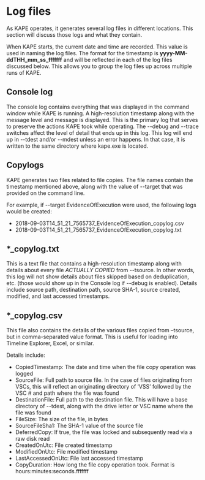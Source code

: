 # Log files

As KAPE operates, it generates several log files in different locations. This section will discuss those logs and what they contain.

When KAPE starts, the current date and time are recorded. This value is used in naming the log files. The format for the timestamp is **yyyy-MM-ddTHH_mm_ss_fffffff** and will be reflected in each of the log files discussed below. This allows you to group the log files up across multiple runs of KAPE.

## Console log
The console log contains everything that was displayed in the command window while KAPE is running. A high-resolution timestamp along with the message level and message is displayed. This is the primary log that serves to preserve the actions KAPE took while operating. The --debug and --trace switches affect the level of detail that ends up in this log. This log will end up in --tdest and/or --mdest unless an error happens. In that case, it is written to the same directory where kape.exe is located.

## Copylogs
KAPE generates two files related to file copies. The file names contain the timestamp mentioned above, along with the value of --target that was provided on the command line. 

For example, if --target EvidenceOfExecution were used, the following logs would be created:

* 2018-09-03T14_51_21_7565737_EvidenceOfExecution_copylog.csv
* 2018-09-03T14_51_21_7565737_EvidenceOfExecution_copylog.txt


## *_copylog.txt
This is a text file that contains a high-resolution timestamp along with details about every file _ACTUALLY COPIED_ from --tsource. In other words, this log will not show details about files skipped based on deduplication, etc. (those would show up in the Console log if --debug is enabled). Details include source path, destination path, source SHA-1, source created, modified, and last accessed timestamps.

## *_copylog.csv
This file also contains the details of the various files copied from –tsource, but in comma-separated value format. This is useful for loading into Timeline Explorer, Excel, or similar. 

Details include:

* CopiedTimestamp: The date and time when the file copy operation was logged
* SourceFile: Full path to source file. In the case of files originating from VSCs, this will reflect an originating directory of ‘VSS’ followed by the VSC # and path where the file was found
* DestinationFile: Full path to the destination file. This will have a base directory of --tdest, along with the drive letter or VSC name where the file was found
* FileSize: The size of the file, in bytes
* SourceFileSha1: The SHA-1 value of the source file
* DeferredCopy: If true, the file was locked and subsequently read via a raw disk read
* CreatedOnUtc: File created timestamp
* ModifiedOnUtc: File modified timestamp
* LastAccessedOnUtc: File last accessed timestamp
* CopyDuration: How long the file copy operation took. Format is hours:minutes:seconds.fffffff

